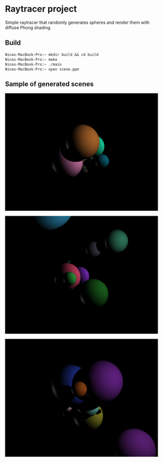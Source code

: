 # Raytracer project

Simple raytracer that randomly generates spheres and render them with diffuse Phong shading.

## Build

```console
Ninas-MacBook-Pro:~ mkdir build && cd build
Ninas-MacBook-Pro:~ make
Ninas-MacBook-Pro:~ ./main
Ninas-MacBook-Pro:~ open scene.ppm
```

## Sample of generated scenes

![scene1](img/scene1.png)

![scene2](img/scene2.png)

![scene3](img/scene3.png)
